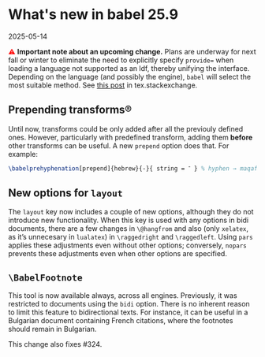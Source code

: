 # What's new in babel 25.9

2025-05-14

<span style="color:red;">⚠</span> **Important note about an upcoming
change.** Plans are underway for next fall or winter to eliminate the
need to explicitly specify `provide=` when loading a language not
supported as an ldf, thereby unifying the interface. Depending on the
language (and possibly the engine), `babel` will select the most
suitable method. See [this
post](https://tex.stackexchange.com/a/727114/5735) in
tex.stackexchange. 

## Prepending transforms®

Until now, transforms could be only added after all the previouly defined
ones. However, particularly with predefined transform, adding them
**before** other transforms can be useful. A new `prepend` option does
that. For example:
```tex
\babelprehyphenation[prepend]{hebrew}{-}{ string = ־ } % hyphen → maqaf
```

## New options for `layout`

The `layout` key now includes a couple of new options, although they do
not introduce new functionality. When this key is used with any options
in bidi documents, there are a few changes in `\@hangfrom` and also
(only `xelatex`, as it’s unnecesary in `lualatex`) in `\raggedright`
and `\raggedleft`. Using `pars` applies these adjustments even without
other options; conversely, `nopars` prevents these adjustments even
when other options are specified.

## `\BabelFootnote`

This tool is now available always, across all engines. Previously, it
was restricted to documents using the `bidi` option. There is no
inherent reason to limit this feature to bidirectional texts. For
instance, it can be useful in a Bulgarian document containing French
citations, where the footnotes should remain in Bulgarian.

This change also fixes #324.
